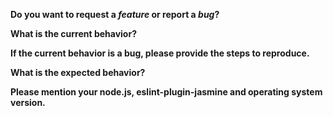 <!-- Fill your answers in between -->
**Do you want to request a *feature* or report a *bug*?**

**What is the current behavior?**

**If the current behavior is a bug, please provide the steps to reproduce.**

**What is the expected behavior?**

**Please mention your node.js, eslint-plugin-jasmine and operating system version.**
